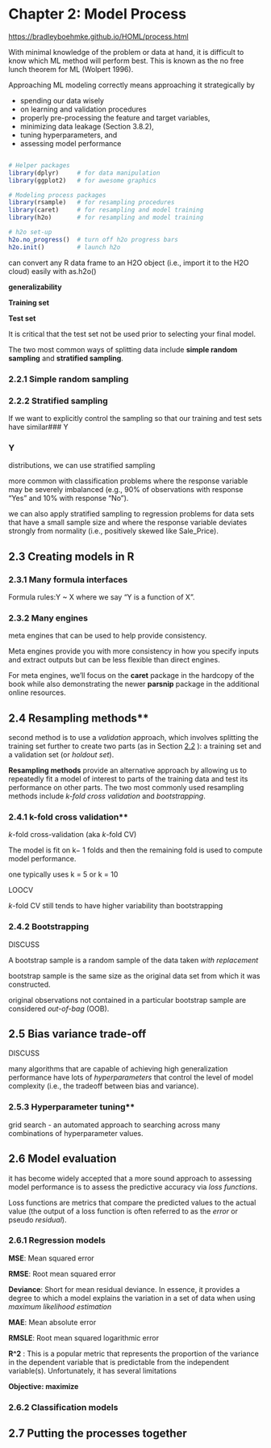 # Chapter 2: Model Process

https://bradleyboehmke.github.io/HOML/process.html


With minimal knowledge of the problem or data at hand, it is difficult to know which ML method will perform best. This is known as the no free lunch theorem for ML (Wolpert 1996). 

Approaching ML modeling correctly means approaching it strategically by 
- spending our data wisely 
- on learning and validation procedures
-  properly pre-processing the feature and target variables, 
- minimizing data leakage (Section 3.8.2), 
- tuning hyperparameters, and 
- assessing model performance

```r

# Helper packages
library(dplyr)     # for data manipulation
library(ggplot2)   # for awesome graphics

# Modeling process packages
library(rsample)   # for resampling procedures
library(caret)     # for resampling and model training
library(h2o)       # for resampling and model training

# h2o set-up 
h2o.no_progress()  # turn off h2o progress bars
h2o.init()         # launch h2o

```

can convert any R data frame to an H2O object (i.e., import it to the H2O cloud) 
easily with as.h2o(<my-data-frame>)

**generalizability**

**Training set**

**Test set**

It is critical that the test set not be used prior to selecting your final model.

The two most common ways of splitting data include **simple random sampling** and **stratified sampling**.

### 2.2.1 Simple random sampling

### 2.2.2 Stratified sampling

If we want to explicitly control the sampling so that our training and test sets have similar### Y
### Y
distributions, we can use stratified sampling

more common with classification problems where the response variable may be severely imbalanced (e.g., 90% of observations with response “Yes” and 10% with response “No”).

we can also apply stratified sampling to regression problems for data sets that have a small sample size and where the response variable deviates strongly from normality (i.e., positively skewed like Sale_Price).

## 2.3 Creating models in R


### 2.3.1 Many formula interfaces

Formula rules:Y ~ X where we say “Y is a function of X”.


### 2.3.2 Many engines

meta engines that can be used to help provide consistency.

Meta engines provide you with more consistency in how you specify inputs and extract outputs but can be less flexible than direct engines.

For meta engines, we’ll focus on the **caret** package in the hardcopy of the book while also demonstrating the newer **parsnip** package in the additional online resources.

## 2.4 Resampling methods**

second method is to use a *validation* approach, which involves splitting the training set further to create two parts (as in Section  [2.2](https://bradleyboehmke.github.io/HOML/process.html#splitting) ): a training set and a validation set (or *holdout set*).

**Resampling methods** provide an alternative approach by allowing us to repeatedly fit a model of interest to parts of the training data and test its performance on other parts. The two most commonly used resampling methods include *k-fold cross validation* and *bootstrapping*.

### 2.4.1 k-fold cross validation**


*k*-fold cross-validation (aka *k*-fold CV)

The model is fit on k− 1
folds and then the remaining fold is used to compute model performance.

one typically uses k = 5
or k = 10

LOOCV

*k*-fold CV still tends to have higher variability than bootstrapping

### 2.4.2 Bootstrapping

DISCUSS 

A bootstrap sample is a random sample of the data taken *with replacement*

bootstrap sample is the same size as the original data set from which it was constructed.

original observations not contained in a particular bootstrap sample are considered *out-of-bag* (OOB).


## 2.5 Bias variance trade-off

DISCUSS

many algorithms that are capable of achieving high generalization performance have lots of *hyperparameters* that control the level of model complexity (i.e., the tradeoff between bias and variance).

### 2.5.3 Hyperparameter tuning**


grid search - an automated approach to searching across many combinations of hyperparameter values.

## 2.6 Model evaluation


 it has become widely accepted that a more sound approach to assessing model performance is to assess the predictive accuracy via *loss functions*. 

Loss functions are metrics that compare the predicted values to the actual value (the output of a loss function is often referred to as the *error* or pseudo *residual*).

### 2.6.1 Regression models

**MSE**: Mean squared error

**RMSE**: Root mean squared error

**Deviance**: Short for mean residual deviance. In essence, it provides a degree to which a model explains the variation in a set of data when using *maximum likelihood estimation*

**MAE**: Mean absolute error

**RMSLE**: Root mean squared logarithmic error

**R^2**
: This is a popular metric that represents the proportion of the variance in the dependent variable that is predictable from the independent variable(s). Unfortunately, it has several limitations

**Objective: maximize**

### 2.6.2 Classification models



## 2.7 Putting the processes together

